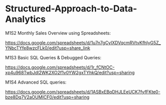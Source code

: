 # Structured-Approach-to-Data-Analytics

M1S2 Monthly Sales Overview using Spreadsheets:

https://docs.google.com/spreadsheets/d/1u7n7gCyIXDVqcmRVtvKfhIyG5Z_YNbcTYfe8wzcFLk0/edit?usp=share_link



M1S3 Basic SQL Queries & Debugged Queries:

https://docs.google.com/spreadsheets/d/1r_fCNtOC-xp4u968TwbJdl2WK2XO2f1v0YW2gxTYhkQ/edit?usp=sharing



M1S4 Advanced SQL queries:

https://docs.google.com/spreadsheets/d/1ASBxEBqDHJLEeUCK7fyfFKte0-bze8Dq7V2aOUMICF0/edit?usp=sharing


